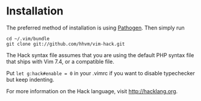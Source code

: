 Installation
============

The preferred method of installation is using [Pathogen][pathogen].  Then
simply run

    cd ~/.vim/bundle
    git clone git://github.com/hhvm/vim-hack.git

The Hack syntax file assumes that you are using the default PHP syntax file
that ships with Vim 7.4, or a compatible file.

Put `let g:hack#enable = 0` in your .vimrc if you want to disable typechecker but keep indenting.

For more information on the Hack language, visit http://hacklang.org.

[pathogen]: https://github.com/tpope/vim-pathogen

